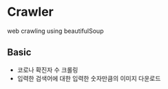 # Crawler
web crawling using beautifulSoup

## Basic
- 코로나 확진자 수 크롤링
- 입력한 검색어에 대한 입력한 숫자만큼의 이미지 다운로드
